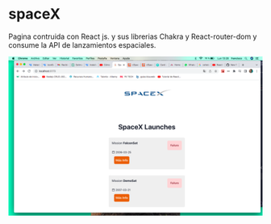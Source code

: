 # spaceX
Pagina contruida con React js. y sus librerias Chakra y React-router-dom y consume la API de lanzamientos espaciales. 

![](https://github.com/franSlepoy/spaceX/blob/5d8aa752981b6d27562ddc94f34deeca7a8c849e/imagenes/Captura%20de%20pantalla%202023-07-10%20a%20la(s)%2013.28.05.png)


